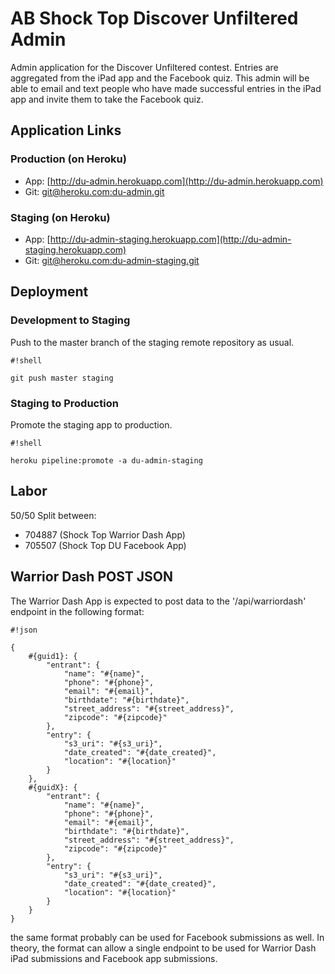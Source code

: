 # AB Shock Top Discover Unfiltered Admin

Admin application for the Discover Unfiltered contest.  Entries are aggregated from the iPad app and the Facebook quiz.  This admin will be able to email and text people who have made successful entries in the iPad app and invite them to take the Facebook quiz.

## Application Links ##

### Production (on Heroku) ###

* App: [http://du-admin.herokuapp.com](http://du-admin.herokuapp.com)
* Git: [git@heroku.com:du-admin.git](git@heroku.com:du-admin.git)

### Staging (on Heroku) ###

* App: [http://du-admin-staging.herokuapp.com](http://du-admin-staging.herokuapp.com)
* Git: [git@heroku.com:du-admin-staging.git](git@heroku.com:du-admin-staging.git)

## Deployment ##
### Development to Staging ###
Push to the master branch of the staging remote repository as usual.

```
#!shell

git push master staging
```



### Staging to Production ###
Promote the staging app to production.


```
#!shell

heroku pipeline:promote -a du-admin-staging
```


## Labor ##

50/50 Split between:

* 704887 (Shock Top Warrior Dash App)
* 705507 (Shock Top DU Facebook App)

## Warrior Dash POST JSON ##
The Warrior Dash App is expected to post data to the '/api/warriordash' endpoint in the following format:

```
#!json

{
    #{guid1}: {
        "entrant": {
            "name": "#{name}",
            "phone": "#{phone}",
            "email": "#{email}",
            "birthdate": "#{birthdate}",
            "street_address": "#{street_address}",
            "zipcode": "#{zipcode}"
        },
        "entry": {
            "s3_uri": "#{s3_uri}",
            "date_created": "#{date_created}",
            "location": "#{location}"
        }
    },
    #{guidX}: {
        "entrant": {
            "name": "#{name}",
            "phone": "#{phone}",
            "email": "#{email}",
            "birthdate": "#{birthdate}",
            "street_address": "#{street_address}",
            "zipcode": "#{zipcode}"
        },
        "entry": {
            "s3_uri": "#{s3_uri}",
            "date_created": "#{date_created}",
            "location": "#{location}"
        }
    }
}

```

the same format probably can be used for Facebook submissions as well. In theory, the format can allow a single endpoint to be used for Warrior Dash iPad submissions and Facebook app submissions.